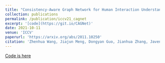 ```yaml
---
title: "Consistency-Aware Graph Network for Human Interaction Understanding"
collection: publications
permalink: /publication/iccv21_cagnet
excerpt: '[code](https://git.io/CAGNet)'
date: 2021-10-11
venue: 'ICCV'
paperurl: 'https://arxiv.org/abs/2011.10250'
citation: 'Zhenhua Wang, Jiajun Meng, Dongyan Guo, Jianhua Zhang, Javen Qinfeng Shi, Shengyong Chen. Consistency-Aware Graph Network for Human Interaction Understanding, 2021, <i>ICCV</i>.'
---
```


[Code is here](https://git.io/CAGNet)
